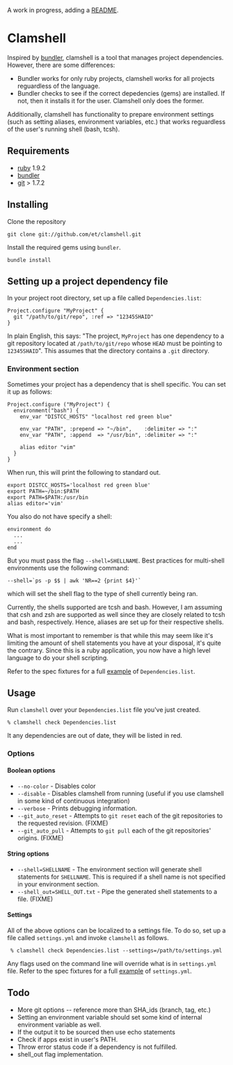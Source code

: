 A work in progress, adding a [README](http://tom.preston-werner.com/2010/08/23/readme-driven-development.html).

# Clamshell

Inspired by [bundler](http://gembundler.com), clamshell is a tool that manages
project dependencies. However, there are some differences:

* Bundler works for only ruby projects, clamshell works for all projects
  reguardless of the language.
* Bundler checks to see if the correct depedencies (gems) are installed. If
  not, then it installs it for the user. Clamshell only does the former.

Additionally, clamshell has functionality to prepare environment settings (such
as setting aliases, environment variables, etc.) that works reguardless of the
user's running shell (bash, tcsh).

## Requirements

* [ruby](http://www.ruby-lang.org/en/downloads/) 1.9.2
* [bundler](http://gembundler.com/)
* [git](http://git-scm.com/download) > 1.7.2

## Installing

Clone the repository

    git clone git://github.com/et/clamshell.git

Install the required gems using `bundler`.

    bundle install

## Setting up a project dependency file

In your project root directory, set up a file called `Dependencies.list`:

    Project.configure "MyProject" {
      git "/path/to/git/repo", :ref => "12345SHAID"
    }

In plain English, this says: "The project, `MyProject` has one dependency to a git
repository located at `/path/to/git/repo` whose `HEAD` must be pointing to `12345SHAID`".
This assumes that the directory contains a `.git` directory.

###  Environment section

Sometimes your project has a dependency that is shell specific. You can set it
up as follows:

    Project.configure ("MyProject") {
      environment("bash") {
        env_var "DISTCC_HOSTS" "localhost red green blue"

        env_var "PATH", :prepend => "~/bin",    :delimiter => ":"
        env_var "PATH", :append  => "/usr/bin", :delimiter => ":"

        alias editor "vim"
      }
    }

When run, this will print the following to standard out.

    export DISTCC_HOSTS='localhost red green blue'
    export PATH=~/bin:$PATH
    export PATH=$PATH:/usr/bin
    alias editor='vim'

You also do not have specify a shell:

    environment do
      ...
      ...
    end

But you must pass the flag `--shell=SHELLNAME`.
Best practices for multi-shell environments use the following command:

    --shell=`ps -p $$ | awk 'NR==2 {print $4}'`

which will set the shell flag to the type of shell currently being ran.

Currently, the shells supported are tcsh and bash. However, I am assuming that
csh and zsh are supported as well since they are closely related to tcsh and
bash, respectively. Hence, aliases are set up for their respective shells.

What is most important to remember is that while this may seem like it's limiting
the amount of shell statements you have at your disposal, it's quite the contrary.
Since this is a ruby application, you now have a high level language to do your
shell scripting.

Refer to the spec fixtures for a full
[example](http://github.com/et/clamshell/blob/master/spec/fixtures/Dependencies.list)
of `Dependencies.list`.


## Usage

Run `clamshell` over your `Dependencies.list` file you've just created.

    % clamshell check Dependencies.list

It any dependencies are out of date, they will be listed in red.

### Options

#### Boolean options

* `--no-color`       - Disables color
* `--disable`        - Disables clamshell from running (useful if you use clamshell in some kind of continuous integration)
* `--verbose`        - Prints debugging information.
* `--git_auto_reset` - Attempts to `git reset` each of the git repositories to the requested revision. (FIXME)
* `--git_auto_pull`  - Attempts to `git pull` each of the git repositories' origins. (FIXME)

#### String options

* `--shell=SHELLNAME` - The environment section will generate shell statements for `SHELLNAME`. This is required if a shell name is not specified in your environment section.
* `--shell_out=SHELL_OUT.txt` - Pipe the generated shell statements to a file. (FIXME)

#### Settings

All of the above options can be localized to a settings file. To do so, set
up a file called `settings.yml` and invoke `clamshell` as follows.

     % clamshell check Dependencies.list --settings=/path/to/settings.yml

Any flags used on the command line will override what is in `settings.yml` file.
Refer to the spec fixtures for a full
[example](http://github.com/et/clamshell/blob/master/spec/fixtures/settings.yml)
of `settings.yml`.


## Todo

* More git options -- reference more than SHA_ids (branch, tag, etc.)
* Setting an environment variable should set some kind of internal environment variable as well.
* If the output it to be sourced then use echo statements
* Check if apps exist in user's PATH.
* Throw error status code if a dependency is not fulfilled.
* shell_out flag implementation.
